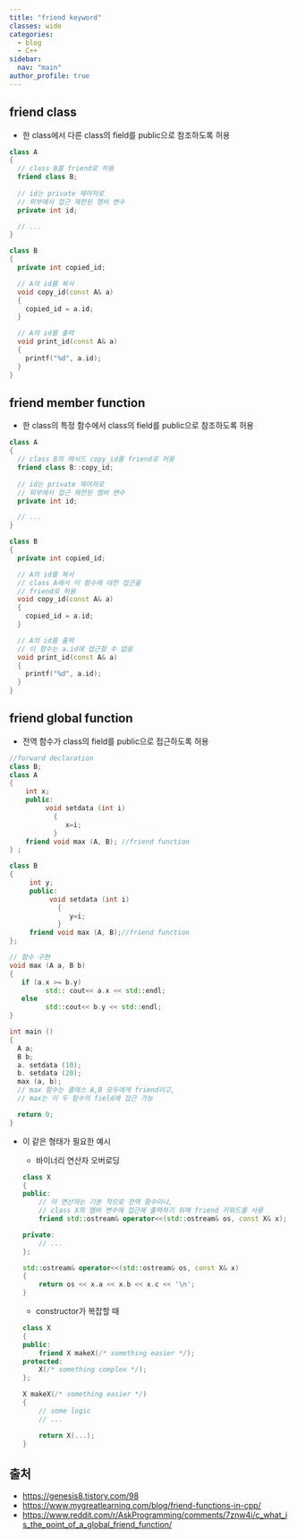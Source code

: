 ```yaml
---
title: "friend keyword"
classes: wide
categories: 
  - blog
  - C++
sidebar:
  nav: "main"
author_profile: true
---
```


## friend class
* 한 class에서 다른 class의 field를 public으로 참조하도록 허용

```c++
class A
{
  // class B를 friend로 허용
  friend class B;
  
  // id는 private 제어자로
  // 외부에서 접근 제한된 멤버 변수
  private int id;

  // ...
}

class B
{
  private int copied_id;

  // A의 id를 복사
  void copy_id(const A& a)
  {
    copied_id = a.id;
  }

  // A의 id를 출력
  void print_id(const A& a)
  {
    printf("%d", a.id);
  }
}
```

## friend member function
* 한 class의 특정 함수에서 class의 field를 public으로 참조하도록 허용

```c++
class A
{
  // class B의 메서드 copy_id를 friend로 허용
  friend class B::copy_id;
  
  // id는 private 제어자로
  // 외부에서 접근 제한된 멤버 변수
  private int id;

  // ...
}

class B
{
  private int copied_id;

  // A의 id를 복사
  // class A에서 이 함수에 대한 접근을 
  // friend로 허용
  void copy_id(const A& a)
  {
    copied_id = a.id;
  }

  // A의 id를 출력
  // 이 함수는 a.id에 접근할 수 없음
  void print_id(const A& a)
  {
    printf("%d", a.id);
  }
}
```

## friend global function
* 전역 함수가 class의 field를 public으로 접근하도록 허용

```c++
//forward declaration
class B; 
class A
{
    int x;
    public:
         void setdata (int i)
           {
              x=i;
           }
    friend void max (A, B); //friend function
} ;

class B
{
     int y;
     public:
          void setdata (int i)
            {
               y=i;
            }
     friend void max (A, B);//friend function
};

// 함수 구현
void max (A a, B b)
{
   if (a.x >= b.y)
         std:: cout<< a.x << std::endl;
   else
         std::cout<< b.y << std::endl;
}

int main ()
{
  A a;
  B b;
  a. setdata (10);
  b. setdata (20);
  max (a, b);
  // max 함수는 클래스 A,B 모두에게 friend이고, 
  // max는 이 두 함수의 field에 접근 가능

  return 0;
}
```
* 이 같은 형태가 필요한 예시
  * 바이너리 연산자 오버로딩

  ```c++
  class X
  {
  public:
      // 이 연산자는 기본 적으로 전역 함수이나,
      // class X의 멤버 변수에 접근해 출력하기 위해 friend 키워드를 사용
      friend std::ostream& operator<<(std::ostream& os, const X& x); 

  private:
      // ...
  };

  std::ostream& operator<<(std::ostream& os, const X& x)
  {
      return os << x.a << x.b << x.c << '\n';
  }
  ```
  * constructor가 복잡할 때

  ```c++
  class X
  {
  public:
      friend X makeX(/* something easier */);
  protected:
      X(/* something complex */);
  };

  X makeX(/* something easier */)
  {
      // some logic
      // ...

      return X(...);
  }
  ```

## 출처
* <https://genesis8.tistory.com/98>
* <https://www.mygreatlearning.com/blog/friend-functions-in-cpp/>
* <https://www.reddit.com/r/AskProgramming/comments/7znw4i/c_what_is_the_point_of_a_global_friend_function/>